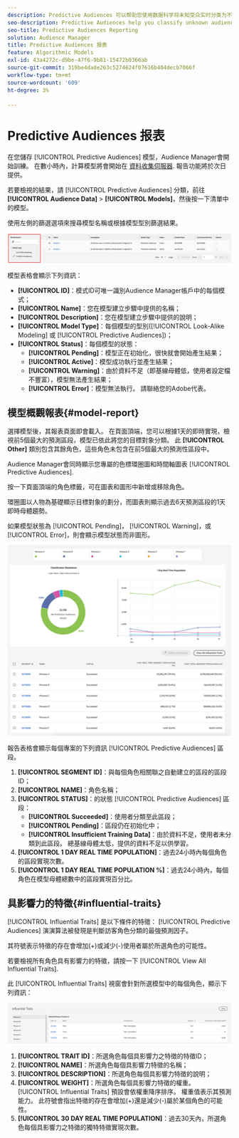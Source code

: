 ```yaml
---
description: Predictive Audiences 可以帮助您使用数据科学将未知受众实时分类为不同的角色。
seo-description: Predictive Audiences help you classify unknown audiences into distinct personas in real-time, using data science.
seo-title: Predictive Audiences Reporting
solution: Audience Manager
title: Predictive Audiences 报表
feature: Algorithmic Models
exl-id: 43a4272c-d9be-47f6-9b81-15472b0366ab
source-git-commit: 319be4dade263c5274624f07616b404decb7066f
workflow-type: tm+mt
source-wordcount: '609'
ht-degree: 3%

---
```


# Predictive Audiences 报表

在您儲存 [!UICONTROL Predictive Audiences] 模型，Audience Manager會開始訓練。 在數小時內，計算模型將會開始在 [資料收集伺服器](https://experienceleague.adobe.com/docs/audience-manager/user-guide/reference/system-components/components-data-collection.html#dcs-pcs). 報告功能將於次日提供。

若要檢視的結果，請 [!UICONTROL Predictive Audiences] 分類，前往 **[!UICONTROL Audience Data]** > **[!UICONTROL Models]**，然後按一下清單中的模型。

使用左側的篩選選項來搜尋模型名稱或根據模型型別篩選結果。

![預測受眾 — 篩選](assets/predictive-audiences-filter-models.png)

模型表格會顯示下列資訊：

* **[!UICONTROL ID]**：模式ID可唯一識別Audience Manager帳戶中的每個模式；
* **[!UICONTROL Name]**：您在模型建立步驟中提供的名稱；
* **[!UICONTROL Description]**：您在模型建立步驟中提供的說明；
* **[!UICONTROL Model Type]**：每個模型的型別([!UICONTROL Look-Alike Modeling] 或 [!UICONTROL Predictive Audiences])；
* **[!UICONTROL Status]**：每個模型的狀態：
   * **[!UICONTROL Pending]**：模型正在初始化，很快就會開始產生結果；
   * **[!UICONTROL Active]**：模型成功執行並產生結果；
   * **[!UICONTROL Warning]**：由於資料不足（即基線母體低，使用者設定檔不豐富），模型無法產生結果；
   * **[!UICONTROL Error]**：模型無法執行。 請聯絡您的Adobe代表。

## 模型概觀報表{#model-report}

選擇模型後，其報表頁面即會載入。 在頁面頂端，您可以根據1天的即時實現，檢視前5個最大的預測區段，模型已依此將您的目標對象分類。 此 **[!UICONTROL Other]** 類別包含其餘角色，這些角色未包含在前5個最大的預測性區段中。

Audience Manager會同時顯示您專屬的色標環圈圖和時間軸圖表 [!UICONTROL Predictive Audiences].

按一下頁面頂端的角色標籤，可在圖表和圖形中新增或移除角色。

環圈圖以人物為基礎顯示目標對象的劃分，而圖表則顯示過去6天預測區段的1天即時母體趨勢。

如果模型狀態為 [!UICONTROL Pending]， [!UICONTROL Warning]，或 [!UICONTROL Error]，則會顯示模型狀態而非圖形。

![smart-persona-report](assets/predictive-audiences-report.png)

報告表格會顯示每個專案的下列資訊 [!UICONTROL Predictive Audiences] 區段。

1. **[!UICONTROL SEGMENT ID]**：與每個角色相關聯之自動建立的區段的區段ID；
1. **[!UICONTROL NAME]**：角色名稱；
1. **[!UICONTROL STATUS]**：的狀態 [!UICONTROL Predictive Audiences] 區段：
   * **[!UICONTROL Succeeded]**：使用者分類至此區段；
   * **[!UICONTROL Pending]**：區段仍在初始化中；
   * **[!UICONTROL Insufficient Training Data]**：由於資料不足，使用者未分類到此區段。 總基線母體太低，提供的資料不足以供學習。
1. **[!UICONTROL 1 DAY REAL TIME POPULATION]**：過去24小時內每個角色的區段實現次數。
1. **[!UICONTROL 1 DAY REAL TIME POPULATION %]**：過去24小時內，每個角色在模型母體總數中的區段實現百分比。

## 具影響力的特徵{#influential-traits}

[!UICONTROL Influential Traits] 是以下條件的特徵： [!UICONTROL Predictive Audiences] 演演算法被發現是判斷訪客角色分類的最強預測因子。

其符號表示特徵的存在會增加(+)或減少(-)使用者屬於所選角色的可能性。

若要檢視所有角色具有影響力的特徵，請按一下 [!UICONTROL View All Influential Traits].

此 [!UICONTROL Influential Traits] 視窗會針對所選模型中的每個角色，顯示下列資訊：

![影響特徵](assets/predictive-audiences-influential-traits.png)

1. **[!UICONTROL TRAIT ID]**：所選角色每個具影響力之特徵的特徵ID；
1. **[!UICONTROL NAME]**：所選角色每個具影響力特徵的名稱；
1. **[!UICONTROL DESCRIPTION]**：所選角色每個具影響力特徵的說明；
1. **[!UICONTROL WEIGHT]**：所選角色每個具影響力特徵的權重。 [!UICONTROL Influential Traits] 預設會依權重降序排序。  權重值表示其預測能力。 此符號會指出特徵的存在會增加(+)還是減少(-)屬於某個角色的可能性。
1. **[!UICONTROL 30 DAY REAL TIME POPULATION]**：過去30天內，所選角色每個具影響力之特徵的獨特特徵實現次數。
